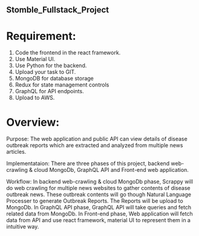 ## Stomble_Fullstack_Project


# Requirement:
1. Code the frontend in the react framework.
2. Use Material UI.
3. Use Python for the backend.
4. Upload your task to GIT. 
5. MongoDB for database storage
6. Redux for state management controls
7. GraphQL for API endpoints.
8. Upload to AWS.


# Overview:
Purpose: The web application and public API can view details of disease outbreak reports which are extracted and analyzed from multiple news articles.

Implementataion: There are three phases of this project, backend web-crawling & cloud MongoDb, GraphQL API and Front-end web application.

Workflow: In backend web-crawling & cloud MongoDb phase, Scrappy will do web crawling for multiple news websites to gather contents of disease outbreak news. These outbreak contents will go though Natural Language Processer to generate Outbreak Reports. The Reports will be upload to MongoDb. In GraphQL API phase, GraphQL API will take queries and fetch related data from MongoDb. In Front-end phase, Web application will fetch data from API and use react framework, material UI to represent them in a intuitive way.
